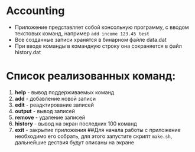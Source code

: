 # Accounting
* Приложение представляет собой консольную программу, с вводом текстовых команд, например `add income 123.45 test`
* Все созданные записи хранятся в бинарном файле data.dat
* При вводе команды в командную строку она сохраняется в файл history.dat
# Список реализованных команд:
1. __help__ - вывод поддерживаемых команд
2. __add__ - добавление новой записи
3. __edit__ - реадктирование записей
4. __output__ - вывод записей
5. __remove__ - удаление записей
6. __history__ - вывод на экран последних 100 команд
7. __exit__ - закрытие приложения
##Для начала работы с приложение необходимо его собрать, для этого запустите скрипт `make.sh`, дальнейшие дествия будут описаны на экране
